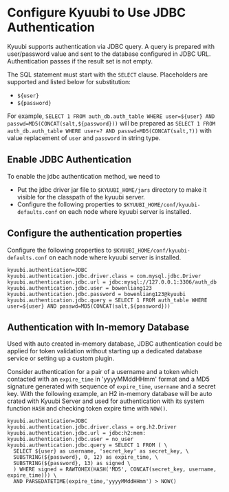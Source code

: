 <!--
- Licensed to the Apache Software Foundation (ASF) under one or more
- contributor license agreements.  See the NOTICE file distributed with
- this work for additional information regarding copyright ownership.
- The ASF licenses this file to You under the Apache License, Version 2.0
- (the "License"); you may not use this file except in compliance with
- the License.  You may obtain a copy of the License at
-
-   http://www.apache.org/licenses/LICENSE-2.0
-
- Unless required by applicable law or agreed to in writing, software
- distributed under the License is distributed on an "AS IS" BASIS,
- WITHOUT WARRANTIES OR CONDITIONS OF ANY KIND, either express or implied.
- See the License for the specific language governing permissions and
- limitations under the License.
-->

# Configure Kyuubi to Use JDBC Authentication

Kyuubi supports authentication via JDBC query. A query is prepared with user/password value and sent to the database configured in JDBC URL. Authentication passes if the result set is not empty.

The SQL statement must start with the `SELECT` clause. Placeholders are supported and listed below for substitution:
- `${user}`
- `${password}`

For example, `SELECT 1 FROM auth_db.auth_table WHERE user=${user} AND 
passwd=MD5(CONCAT(salt,${password}))` will be prepared as `SELECT 1 FROM auth_db.auth_table WHERE user=? AND passwd=MD5(CONCAT(salt,?))` with value replacement of `user` and `password` in string type.

## Enable JDBC Authentication

To enable the jdbc authentication method, we need to

- Put the jdbc driver jar file to `$KYUUBI_HOME/jars` directory to make it visible for
  the classpath of the kyuubi server.
- Configure the following properties to `$KYUUBI_HOME/conf/kyuubi-defaults.conf`
  on each node where kyuubi server is installed.

## Configure the authentication properties

Configure the following properties to `$KYUUBI_HOME/conf/kyuubi-defaults.conf` on each node where kyuubi server is installed.

```properties
kyuubi.authentication=JDBC
kyuubi.authentication.jdbc.driver.class = com.mysql.jdbc.Driver
kyuubi.authentication.jdbc.url = jdbc:mysql://127.0.0.1:3306/auth_db
kyuubi.authentication.jdbc.user = bowenliang123
kyuubi.authentication.jdbc.password = bowenliang123@kyuubi
kyuubi.authentication.jdbc.query = SELECT 1 FROM auth_table WHERE user=${user} AND passwd=MD5(CONCAT(salt,${password}))
```

## Authentication with In-memory Database

Used with auto created in-memory database, JDBC authentication could be applied for token validation without starting up a dedicated database service or setting up a custom plugin.

Consider authentication for a pair of a username and a token which contacted with an `expire_time` in 'yyyyMMddHHmm' format and a MD5 signature generated with sequence of `expire_time`, `username` and a secret key. With the following example, an H2 in-memory database will be auto crated with Kyuubi Server and used for authentication with its system function `HASH` and checking token expire time with `NOW()`.

```properties
kyuubi.authentication=JDBC
kyuubi.authentication.jdbc.driver.class = org.h2.Driver
kyuubi.authentication.jdbc.url = jdbc:h2:mem:
kyuubi.authentication.jdbc.user = no_user
kyuubi.authentication.jdbc.query = SELECT 1 FROM ( \
  SELECT ${user} as username, 'secret_key' as secret_key, \
  SUBSTRING(${password}, 0, 12) as expire_time, \
  SUBSTRING(${password}, 13) as signed \
  ) WHERE signed = RAWTOHEX(HASH('MD5', CONCAT(secret_key, username, expire_time))) \
  AND PARSEDATETIME(expire_time,'yyyyMMddHHmm') > NOW()
```

